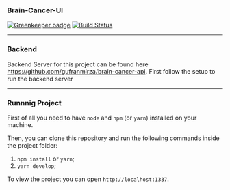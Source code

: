 ### Brain-Cancer-UI

[![Greenkeeper badge](https://badges.greenkeeper.io/gufranmirza/Brain-Cancer-UI.svg)](https://greenkeeper.io/) [![Build Status](https://travis-ci.com/gufranmirza/Brain-Cancer-UI.svg?branch=master)](https://travis-ci.com/gufranmirza/Brain-Cancer-UI)

---

### Backend
Backend Server for this project can be found here https://github.com/gufranmirza/brain-cancer-api.
First follow the setup to run the backend server 

---

### Runnnig Project 
First of all you need to have `node` and `npm` (or `yarn`) installed on your machine.

Then, you can clone this repository and run the following commands inside the project folder:

1. `npm install` or `yarn`;
2. `yarn develop`;

To view the project you can open `http://localhost:1337`.

